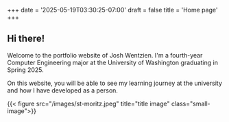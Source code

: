 +++
date = '2025-05-19T03:30:25-07:00'
draft = false
title = 'Home page'
+++

## Hi there!

Welcome to the portfolio website of Josh Wentzien. I'm a fourth-year Computer
Engineering major at the University of Washington graduating in Spring 2025.

On this website, you will be able to see my learning journey at the university
and how I have developed as a person.

{{< figure src="/images/st-moritz.jpeg" title="title image" class="small-image">}}
